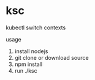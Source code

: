 # ksc
kubectl switch contexts

usage
1. install nodejs
2. git clone or download source
3. npm install
4. run ./ksc
